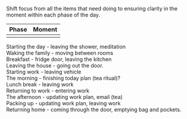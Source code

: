 Shift focus from all the items that need doing to ensuring clarity in the moment within each phase of the day. 


|Phase|Moment|
|--|--|
|  |  |

Starting the day - leaving the shower, meditation  
Waking the family - moving between rooms  
Breakfast - fridge door, leaving the kitchen  
Leaving the house - going out the door.  
Starting work - leaving vehicle  
The morning - finishing today plan (tea ritual)?  
Lunch break - leaving work  
Returning to work - entering work  
The afternoon - updating work plan, email (tea)  
Packing up - updating work plan, leaving work  
Returning home - coming through the door, emptying bag and pockets.
<!--stackedit_data:
eyJoaXN0b3J5IjpbNzc4NjMyMjgxXX0=
-->